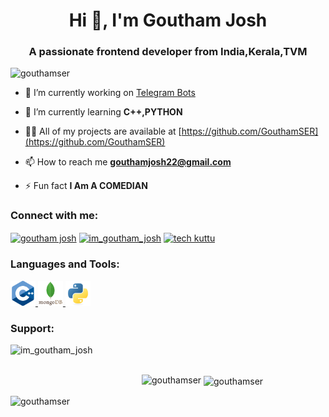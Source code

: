 <h1 align="center">Hi 👋, I'm Goutham Josh</h1>
<h3 align="center">A passionate frontend developer from India,Kerala,TVM</h3>

<p align="left"> <img src="https://komarev.com/ghpvc/?username=gouthamser&label=Profile%20views&color=0e75b6&style=flat" alt="gouthamser" /> </p>


- 🔭 I’m currently working on [Telegram Bots](https://github.com/GouthamSER/AutoFilter-bot)

- 🌱 I’m currently learning **C++,PYTHON**

- 👨‍💻 All of my projects are available at [https://github.com/GouthamSER](https://github.com/GouthamSER)

- 📫 How to reach me **gouthamjosh22@gmail.com**

- ⚡ Fun fact **I Am A COMEDIAN**

<h3 align="left">Connect with me:</h3>
<p align="left">
<a href="https://fb.com/goutham josh" target="blank"><img align="center" src="https://raw.githubusercontent.com/rahuldkjain/github-profile-readme-generator/master/src/images/icons/Social/facebook.svg" alt="goutham josh" height="30" width="40" /></a>
<a href="https://instagram.com/im_goutham_josh" target="blank"><img align="center" src="https://raw.githubusercontent.com/rahuldkjain/github-profile-readme-generator/master/src/images/icons/Social/instagram.svg" alt="im_goutham_josh" height="30" width="40" /></a>
<a href="https://www.youtube.com/c/tech kuttu" target="blank"><img align="center" src="https://raw.githubusercontent.com/rahuldkjain/github-profile-readme-generator/master/src/images/icons/Social/youtube.svg" alt="tech kuttu" height="30" width="40" /></a>
</p>

<h3 align="left">Languages and Tools:</h3>
<p align="left"> <a href="https://www.w3schools.com/cpp/" target="_blank" rel="noreferrer"> <img src="https://raw.githubusercontent.com/devicons/devicon/master/icons/cplusplus/cplusplus-original.svg" alt="cplusplus" width="40" height="40"/> </a> <a href="https://www.mongodb.com/" target="_blank" rel="noreferrer"> <img src="https://raw.githubusercontent.com/devicons/devicon/master/icons/mongodb/mongodb-original-wordmark.svg" alt="mongodb" width="40" height="40"/> </a> <a href="https://www.python.org" target="_blank" rel="noreferrer"> <img src="https://raw.githubusercontent.com/devicons/devicon/master/icons/python/python-original.svg" alt="python" width="40" height="40"/> </a> </p>

<h3 align="left">Support:</h3>
<p><a href="https://www.buymeacoffee.com/im_goutham_josh"> <img align="left" src="https://cdn.buymeacoffee.com/buttons/v2/default-yellow.png" height="50" width="210" alt="im_goutham_josh" /></a></p><br><br>

<p><img align="left" src="https://github-readme-stats.vercel.app/api/top-langs?username=gouthamser&show_icons=true&locale=en&layout=compact" alt="gouthamser" /></p>

<p>&nbsp;<img align="center" src="https://github-readme-stats.vercel.app/api?username=gouthamser&show_icons=true&locale=en" alt="gouthamser" /></p>

<p><img align="center" src="https://github-readme-streak-stats.herokuapp.com/?user=gouthamser&" alt="gouthamser" /></p>
